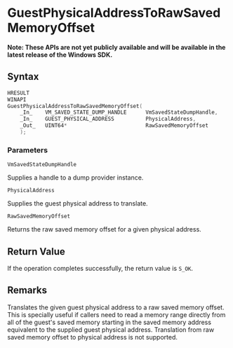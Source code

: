 # GuestPhysicalAddressToRawSavedMemoryOffset
**Note: These APIs are not yet publicly available and will be available in the latest release of the Windows SDK.**

## Syntax
```C
HRESULT 
WINAPI 
GuestPhysicalAddressToRawSavedMemoryOffset( 
    _In_    VM_SAVED_STATE_DUMP_HANDLE      VmSavedStateDumpHandle, 
    _In_    GUEST_PHYSICAL_ADDRESS          PhysicalAddress, 
    _Out_   UINT64*                         RawSavedMemoryOffset 
    ); 
```
### Parameters

`VmSavedStateDumpHandle`

Supplies a handle to a dump provider instance.

`PhysicalAddress`

Supplies the guest physical address to translate.

`RawSavedMemoryOffset`

Returns the raw saved memory offset for a given physical address.

## Return Value

If the operation completes successfully, the return value is `S_OK`.

## Remarks

Translates the given guest physical address to a raw saved memory offset. This is specially useful if callers need to read a memory range directly from all of the guest's saved memory starting in the saved memory address equivalent to the supplied guest physical address. Translation from raw saved memory offset to physical address is not supported. 